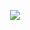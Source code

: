 <p align="center">
  <img src="https://velog.velcdn.com/images/heesungj7/post/1ae64de6-a38c-44dc-b56f-0a640946ef3c/image.png"/>
</p> 

[//]: # (## ✏️ 목차)

[//]: # ()

[//]: # (- [Sliding Window]&#40;#sliding-window-&#41;)

[//]: # (- [Common Strategies]&#40;#common-strategies&#41;)

[//]: # ()

[//]: # (### Sliding Window)

[//]: # ()

[//]: # (1. [leetcode 3. longest substring without repeating characters]&#40;https://leetcode.com/problems/longest-substring-without-repeating-characters/&#41;)

[//]: # (   &#40;[바로 가기]&#40;https://github.com/heesungjang/algorithms-playground/blob/main/playground/sliding_windows/3.longest_substring_without_repeating_characters.py&#41;&#41;)

[//]: # (2. [leetcode 121. Best Time to Buy and Sell Stock]&#40;https://leetcode.com/problems/best-time-to-buy-and-sell-stock/&#41;)

[//]: # (   &#40;[바로 가기]&#40;https://github.com/heesungjang/algorithms-playground/blob/main/playground/sliding_windows/121.best_time_to_buy_and_sell.py&#41;&#41;)

[//]: # ()

[//]: # (### Common Strategies)

[//]: # ()

[//]: # (1. 최대 공약수)

[//]: # (   구하기 &#40;[바로 가기]&#40;https://github.com/heesungjang/algorithms-playground/blob/main/playground/common_strategies/fing_gcd.py&#41;&#41;)

[//]: # ()

[//]: # (2. 재귀로 숫자 분할&#40;쪼개기&#41;)

[//]: # (   &#40;[바로 가기]&#40;https://github.com/heesungjang/algorithms-playground/blob/main/playground/common_strategies/recursively_divide_digits.py&#41;&#41;)

[//]: # ()

[//]: # (3. 재귀와 수열&#40;접근 방법&#41;)

[//]: # (   &#40;[바로 가기]&#40;https://github.com/heesungjang/algorithms-playground/blob/main/playground/common_strategies/sequence_recursion.py&#41;&#41;)

[//]: # ()

[//]: # (4. 날짜와 시간 계산하기)

[//]: # (   &#40;[바로 가기]&#40;https://github.com/heesungjang/algorithms-playground/blob/main/playground/common_strategies/time_and_dates.py&#41;&#41;)

[//]: # ()

[//]: # (5. 이진법과 십진법 변환)

[//]: # (   &#40;[바로 가기]&#40;https://github.com/heesungjang/algorithms-playground/blob/main/playground/common_strategies/express_in_binary.py&#41;&#41;)

[//]: # ()

[//]: # (6. 겹치는 지점, 구간 구하기)

[//]: # (   &#40;[바로 가기]&#40;https://github.com/heesungjang/algorithms-playground/blob/main/playground/common_strategies/elasped_section.py&#41;&#41;)

[//]: # ()

[//]: # (7. 아스키 코드 범위 유지하기)

[//]: # (   &#40;[바로 가기]&#40;https://github.com/heesungjang/algorithms-playground/blob/main/playground/common_strategies/keep-ascii-range-for-alpha.py&#41;&#41;)